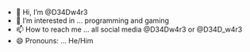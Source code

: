 - 👋 Hi, I’m @D34Dw4r3
- 👀 I’m interested in ... programming and gaming
- 📫 How to reach me ... all social media @D34Dw4r3 or @D34D_w4r3
- 😄 Pronouns: ... He/Him


<!---
D34Dw4r3/D34Dw4r3 is a ✨ special ✨ repository because its `README.md` (this file) appears on your GitHub profile.
You can click the Preview link to take a look at your changes.
--->
